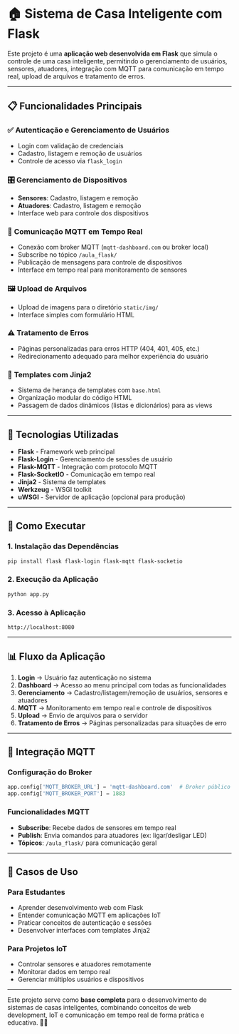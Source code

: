 # 🏠 Sistema de Casa Inteligente com Flask

Este projeto é uma **aplicação web desenvolvida em Flask** que simula o controle de uma casa inteligente, permitindo o gerenciamento de usuários, sensores, atuadores, integração com MQTT para comunicação em tempo real, upload de arquivos e tratamento de erros.

---

## 📋 Funcionalidades Principais

### ✅ **Autenticação e Gerenciamento de Usuários**
- Login com validação de credenciais
- Cadastro, listagem e remoção de usuários
- Controle de acesso via `flask_login`

### 🎛️ **Gerenciamento de Dispositivos**
- **Sensores**: Cadastro, listagem e remoção
- **Atuadores**: Cadastro, listagem e remoção
- Interface web para controle dos dispositivos

### 📡 **Comunicação MQTT em Tempo Real**
- Conexão com broker MQTT (`mqtt-dashboard.com` ou broker local)
- Subscribe no tópico `/aula_flask/`
- Publicação de mensagens para controle de dispositivos
- Interface em tempo real para monitoramento de sensores

### 🖼️ **Upload de Arquivos**
- Upload de imagens para o diretório `static/img/`
- Interface simples com formulário HTML

### ⚠️ **Tratamento de Erros**
- Páginas personalizadas para erros HTTP (404, 401, 405, etc.)
- Redirecionamento adequado para melhor experiência do usuário

### 🎨 **Templates com Jinja2**
- Sistema de herança de templates com `base.html`
- Organização modular do código HTML
- Passagem de dados dinâmicos (listas e dicionários) para as views

---

## 🔧 Tecnologias Utilizadas

- **Flask** - Framework web principal
- **Flask-Login** - Gerenciamento de sessões de usuário
- **Flask-MQTT** - Integração com protocolo MQTT
- **Flask-SocketIO** - Comunicação em tempo real
- **Jinja2** - Sistema de templates
- **Werkzeug** - WSGI toolkit
- **uWSGI** - Servidor de aplicação (opcional para produção)

---

## 🚀 Como Executar

### 1. **Instalação das Dependências**
```bash
pip install flask flask-login flask-mqtt flask-socketio
```

### 2. **Execução da Aplicação**
```bash
python app.py
```

### 3. **Acesso à Aplicação**
```
http://localhost:8080
```

---

## 📊 Fluxo da Aplicação

1. **Login** → Usuário faz autenticação no sistema
2. **Dashboard** → Acesso ao menu principal com todas as funcionalidades
3. **Gerenciamento** → Cadastro/listagem/remoção de usuários, sensores e atuadores
4. **MQTT** → Monitoramento em tempo real e controle de dispositivos
5. **Upload** → Envio de arquivos para o servidor
6. **Tratamento de Erros** → Páginas personalizadas para situações de erro

---

## 🔌 Integração MQTT

### **Configuração do Broker**
```python
app.config['MQTT_BROKER_URL'] = 'mqtt-dashboard.com'  # Broker público
app.config['MQTT_BROKER_PORT'] = 1883
```

### **Funcionalidades MQTT**
- **Subscribe**: Recebe dados de sensores em tempo real
- **Publish**: Envia comandos para atuadores (ex: ligar/desligar LED)
- **Tópicos**: `/aula_flask/` para comunicação geral

---

## 🎯 Casos de Uso

### **Para Estudantes**
- Aprender desenvolvimento web com Flask
- Entender comunicação MQTT em aplicações IoT
- Praticar conceitos de autenticação e sessões
- Desenvolver interfaces com templates Jinja2

### **Para Projetos IoT**
- Controlar sensores e atuadores remotamente
- Monitorar dados em tempo real
- Gerenciar múltiplos usuários e dispositivos

---

Este projeto serve como **base completa** para o desenvolvimento de sistemas de casas inteligentes, combinando conceitos de web development, IoT e comunicação em tempo real de forma prática e educativa. 🏡✨